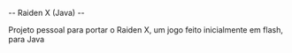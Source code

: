 -- Raiden X (Java) --

Projeto pessoal para portar o Raiden X, um jogo feito inicialmente em flash, para Java
